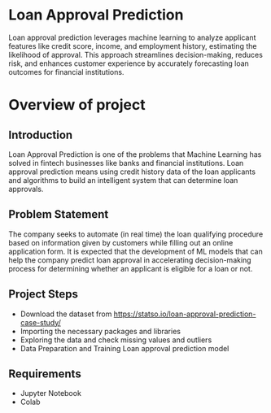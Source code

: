 # Loan Approval Prediction
Loan approval prediction leverages machine learning to analyze applicant features like credit score, income, and employment history, estimating the likelihood of approval. This approach streamlines decision-making, reduces risk, and enhances customer experience by accurately forecasting loan outcomes for financial institutions.

# Overview of project
## Introduction
Loan Approval Prediction is one of the problems that Machine Learning has solved in fintech businesses like banks and financial institutions. Loan approval prediction means using credit history data of the loan applicants and algorithms to build an intelligent system that can determine loan approvals. 

## Problem Statement
The company seeks to automate (in real time) the loan qualifying procedure based on information given by customers while filling out an online application form. It is expected that the development of ML models that can help the company predict loan approval in accelerating decision-making process for determining whether an applicant is eligible for a loan or not.

## Project Steps
* Download the dataset from https://statso.io/loan-approval-prediction-case-study/
* Importing the necessary packages and libraries
* Exploring the data and check missing values and outliers
* Data Preparation and Training Loan approval prediction model

## Requirements
* Jupyter Notebook
* Colab


